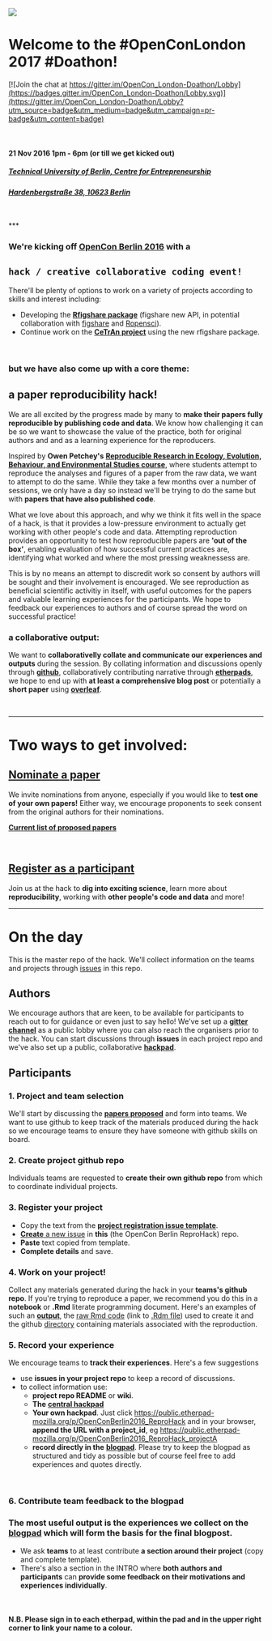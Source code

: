 
![](https://d3n8a8pro7vhmx.cloudfront.net/righttoresearch/pages/1004/features/original/Berlin_-_NB_Banner.png?1473355209)


# Welcome to the **#OpenConLondon 2017 #Doathon**!

[![Join the chat at https://gitter.im/OpenCon_London-Doathon/Lobby](https://badges.gitter.im/OpenCon_London-Doathon/Lobby.svg)](https://gitter.im/OpenCon_London-Doathon/Lobby?utm_source=badge&utm_medium=badge&utm_campaign=pr-badge&utm_content=badge)

<br>

#### **21 Nov 2016 1pm - 6pm (or till we get kicked out)**
##### [**Technical University of Berlin, Centre for Entrepreneurship**](http://www.entrepreneurship.tu-berlin.de/menue/willkommen/)
###### [***Hardenbergstraße 38, 10623 Berlin***](https://goo.gl/maps/Q9rMC1vpwpL2)



<br>
***

### We're kicking off [**OpenCon Berlin 2016**](http://www.opencon2016.org/opencon_2016_berlin) with a 
## **`hack / creative collaborative coding event!`**

There'll be plenty of options to work on a variety of projects according to skills and interest including:

- Developing the [**Rfigshare package**](https://github.com/ropensci/rfigshare) (figshare new API, in potential collaboration with [figshare](https://figshare.com/) and [Ropensci](http://ropensci.org/)).
- Continue work on the [**CeTrAn project**](https://github.com/jcolomb/CeTrAn) using the new rfigshare package.

<br>

### but we have also come up with a core theme: 
## a **paper reproducibility hack!**

We are all excited by the progress made by many to **make their papers fully reproducible by publishing code and data**. We know how challenging it can be so we want to showcase the value of the practice, both for original authors and and as a learning experience for the reproducers. 

Inspired by **Owen Petchey's** [**Reproducible Research in Ecology, Evolution, Behaviour, and Environmental Studies course**](https://github.com/opetchey/RREEBES), where students attempt to  reproduce the analyses and figures of a paper from the raw data, we want to attempt to do the same. While they take a few months over a number of sessions, we only have a day so instead we'll be trying to do the same but with **papers that have also published code**. 

What we love about this approach, and why we think it fits well in the space of a hack, is that it provides a low-pressure environment to actually get working with other people's code and data. Attempting reproduction provides an opportunity to test how reproducible papers are **'out of the box'**, enabling evaluation of how successful current practices are, identifying what worked and where the most pressing weaknessess are.

This is by no means an attempt to discredit work so consent by authors will be sought and their involvement is encouraged. We see reproduction as beneficial scientific activitiy in itself, with useful outcomes for the papers and valuable learning experiences for the participants. We hope to feedback our experiences to authors and of course spread the word on successful practice!

### **a collaborative output:**

We want to **collaborativelly collate and communicate our experiences and outputs** during the session. By collating information and discussions openly through [**github**](https://github.com/features), collaboratively contributing narrative through [**etherpads**](http://etherpad.org/), we hope to end up with **at least a comprehensive blog post** or potentially a **short paper** using [**overleaf**](https://www.overleaf.com/?utm_expid=71700200-7.jX1xSGOgQzGKvOn08hBHag.0).

<br>

***

# **Two ways to get involved:**

## **[Nominate a paper](https://goo.gl/forms/DJoAHVDCeWlG92b03)**

We invite nominations from anyone, especially if you would like to **test one of your own papers!** Either way, we encourage proponents to seek consent from the original authors for their nominations. 

[**Current list of proposed papers**](https://annakrystalli.shinyapps.io/OpenConBerlin_reprohack/)

<br>


## [**Register as a participant**](https://www.eventbrite.co.uk/e/opencon-berlin-hackathon-tickets-28890667765)

Join us at the hack to **dig into exciting science**, learn more about **reproducibility**, working with **other people's code and data** and more!


***

# **On the day**

This is the master repo of the hack. We'll collect information on the teams and projects through [issues](https://github.com/annakrystalli/OpenConBerlin_ReproHack/issues) in this repo. 

## **Authors**

We encourage authors that are keen, to be available for participants to reach out to for guidance or even just to say hello! We've set up a [**gitter channel**](https://gitter.im/OCB_ReproHack/Lobby) as a public lobby where you can also reach the organisers prior to the hack. You can start discussions through **issues** in each project repo and we've also set up a public, collaborative [**hackpad**](https://public.etherpad-mozilla.org/p/OpenConBerlin2016_ReproHack).

## **Participants**

### **1. Project and team selection**

We'll start by discussing the [**papers proposed**](https://annakrystalli.shinyapps.io/OpenConBerlin_reprohack/) and form into teams. We want to use github to keep track of the materials produced during the hack so we encourage teams to ensure they have someone with github skills on board. 


### **2. Create project github repo**

 Individuals teams are requested to **create their own github repo** from which to coordinate individual projects.

### **3. Register your project**
- Copy the text from the [**project registration issue template**](https://raw.githubusercontent.com/annakrystalli/OpenConBerlin_ReproHack/master/.github/project_reg_tmpl.md).
- [**Create** a new issue](https://github.com/annakrystalli/OpenConBerlin_ReproHack/issues/new) in **this** (the OpenCon Berlin ReproHack) repo.
- **Paste** text copied from template.
- **Complete details** and save.

### **4. Work on your project!**

Collect any materials generated during the hack in your **teams's github repo**. If you're trying to reproduce a paper, we recommend you do this in a **notebook** or **.Rmd** literate programming document. Here's an examples of such an [**output**](https://rawgit.com/opetchey/RREEBES/master/Beninca_etal_2008_Nature/report/report.html), the [raw Rmd code](https://raw.githubusercontent.com/opetchey/RREEBES/master/Beninca_etal_2008_Nature/report/report.Rmd) (link to [.Rdm file](https://github.com/opetchey/RREEBES/blob/master/Beninca_etal_2008_Nature/report/report.Rmd)) used to create it and the github [directory](https://github.com/opetchey/RREEBES/tree/master/Beninca_etal_2008_Nature) containing materials associated with the reproduction.

### **5. Record your experience**

We encourage teams to **track their experiences**. Here's a few suggestions

- use **issues in your project repo** to keep a record of discussions.
- to collect information use:
    - **project repo README** or **wiki**.
    - **The** [**central hackpad**](https://public.etherpad-mozilla.org/p/OpenConBerlin2016_ReproHack) 
    - **Your own hackpad**. Just click <https://public.etherpad-mozilla.org/p/OpenConBerlin2016_ReproHack> and in your browser, **append the URL with a project_id**, eg <https://public.etherpad-mozilla.org/p/OpenConBerlin2016_ReproHack_projectA>  
    - **record directly in the** [**blogpad**](https://public.etherpad-mozilla.org/p/OpenConBerlin2016_ReproHack_blog). Please try to keep the blogpad as structured and tidy as possible but of course feel free to add experiences and quotes directly.

<br>


### **6. Contribute team feedback to the blogpad**

### The **most useful output** is the **experiences we collect** on the [**blogpad**](https://public.etherpad-mozilla.org/p/OpenConBerlin2016_ReproHack_blog) which will form the basis for the **final blogpost**. 

- We ask **teams** to at least contribute **a section around their project** (copy and complete template). 
- There's also a section in the INTRO where **both authors and participants** can **provide some feedback on their motivations and experiences individually**.

<br>


#### **N.B. Please sign in to each etherpad, within the pad and in the upper right corner to link your name to a colour.** 

